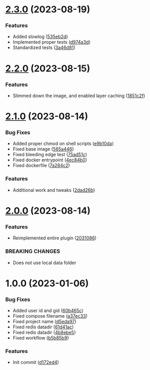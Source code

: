 # [2.3.0](https://github.com/oblakstudio/ddev-redis-7/compare/v2.2.0...v2.3.0) (2023-08-19)


### Features

* Added slowlog ([535eb2d](https://github.com/oblakstudio/ddev-redis-7/commit/535eb2d196c1180b8e090b2cdcb1a00677d7c6ec))
* Implemented proper tests ([d974a3d](https://github.com/oblakstudio/ddev-redis-7/commit/d974a3da2d5a62bfcff8d453b334e0e0fd115851))
* Standardized tests ([3a46d81](https://github.com/oblakstudio/ddev-redis-7/commit/3a46d81790fe3e32547e5028322e2a7f82b9c8e9))

# [2.2.0](https://github.com/oblakstudio/ddev-redis-7/compare/v2.1.0...v2.2.0) (2023-08-15)


### Features

* Slimmed down the image, and enabled layer caching ([1851c2f](https://github.com/oblakstudio/ddev-redis-7/commit/1851c2f1d302713a71d4daf284ee57a71c30f1ad))

# [2.1.0](https://github.com/oblakstudio/ddev-redis-7/compare/v2.0.0...v2.1.0) (2023-08-14)


### Bug Fixes

* Added proper chmod on shell scripts ([e9b10da](https://github.com/oblakstudio/ddev-redis-7/commit/e9b10dadaf8ff7fa6d0fd44c485e076ef4889ec2))
* Fixed base image ([565a446](https://github.com/oblakstudio/ddev-redis-7/commit/565a4464ea11517e850e565ef11146450f32f1c8))
* Fixed bleeding edge test ([75ad51c](https://github.com/oblakstudio/ddev-redis-7/commit/75ad51c3715e46efab1a2f9bf82a2711f73930e3))
* Fixed docker entrypoint ([4ec84b0](https://github.com/oblakstudio/ddev-redis-7/commit/4ec84b08e18e3448e2b0a61d278e8b9c4848f957))
* Fixed dockerfile ([7a284c2](https://github.com/oblakstudio/ddev-redis-7/commit/7a284c25454da569d3354aef9a2ff6874d0fe203))


### Features

* Additional work and tweaks ([2dad26b](https://github.com/oblakstudio/ddev-redis-7/commit/2dad26b083bc75c3a96c399f6c605d49021abc6b))

# [2.0.0](https://github.com/oblakstudio/ddev-redis-7/compare/v1.0.0...v2.0.0) (2023-08-14)


### Features

* Reimplemented entire plugin ([2031086](https://github.com/oblakstudio/ddev-redis-7/commit/2031086ba0cb2de5ac5d1613c9b13f6e4838dd7c))


### BREAKING CHANGES

* Does not use local data folder

# 1.0.0 (2023-01-06)


### Bug Fixes

* Added user id and gid ([60b465c](https://github.com/oblakstudio/ddev-redis-7/commit/60b465c345274d56fb7bbe3c952b40f97ab73268))
* Fixed compose filename ([a37ec33](https://github.com/oblakstudio/ddev-redis-7/commit/a37ec3316b22b94c01cdb60be3bd805f0f9f969b))
* Fixed project name ([d5eda97](https://github.com/oblakstudio/ddev-redis-7/commit/d5eda97e5f63673e30a8425866431d204bbc9b9b))
* Fixed redis datadir ([61d41ac](https://github.com/oblakstudio/ddev-redis-7/commit/61d41ac8a7c755aaeb1574537a4cc26bd29e1e31))
* Fixed redis datadir ([4b8ebe5](https://github.com/oblakstudio/ddev-redis-7/commit/4b8ebe5c54040ced9b59a2b2e7ed88d0c069faa3))
* Fixed workflow ([b5b85b9](https://github.com/oblakstudio/ddev-redis-7/commit/b5b85b9a2973c0613600d531cbe74ad4c7258a4a))


### Features

* Init commit ([d172ed4](https://github.com/oblakstudio/ddev-redis-7/commit/d172ed4b17026b3b9d1928fe35b2f2b121d622de))
